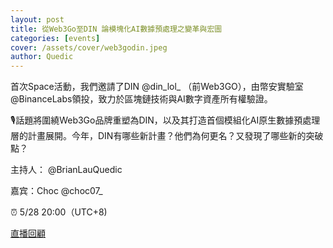 ```yaml
---
layout: post
title: 從Web3Go至DIN 論模塊化AI數據預處理之變革與宏圖
categories: [events]
cover: /assets/cover/web3godin.jpeg
author: Quedic
---
```


首次Space活動，我們邀請了DIN @din_lol_ （前Web3GO），由幣安實驗室 @BinanceLabs領投，致力於區塊鏈技術與AI數字資產所有權驗證。

🎙話題將圍繞Web3Go品牌重塑為DIN，以及其打造首個模組化AI原生數據預處理層的計畫展開。今年，DIN有哪些新計畫？他們為何更名？又發現了哪些新的突破點？

主持人：
@BrianLauQuedic

嘉宾：Choc 
@choc07_

⏰ 5/28 20:00（UTC+8)

[直播回顧](https://x.com/i/spaces/1yoJMwAvkYdKQ)
